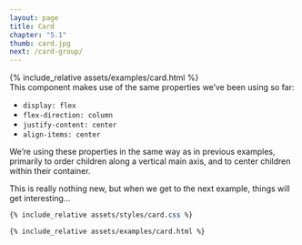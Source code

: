 ```yaml
---
layout: page
title: Card
chapter: "5.1"
thumb: card.jpg
next: /card-group/
---
```

<div class="demo">
{% include_relative assets/examples/card.html %}
</div>
This component makes use of the same properties we’ve been using so far:

- `display: flex`
- `flex-direction: column`
- `justify-content: center`
- `align-items: center`

We’re using these properties in the same way as in previous examples, primarily to order children along a vertical main axis, and to center children within their container.

This is really nothing new, but when we get to the next example, things will get interesting…
```css
{% include_relative assets/styles/card.css %}
```
```html
{% include_relative assets/examples/card.html %}
```
